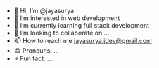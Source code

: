 - 👋 Hi, I’m @jayasurya
- 👀 I’m interested in web development
- 🌱 I’m currently learning full stack development
- 💞️ I’m looking to collaborate on ...
- 📫 How to reach me jayasurya.jdev@gmail.com
- 😄 Pronouns: ...
- ⚡ Fun fact: ...

<!---
jayasurya-jdev/jayasurya-jdev is a ✨ special ✨ repository because its `README.md` (this file) appears on your GitHub profile.
You can click the Preview link to take a look at your changes.
--->
